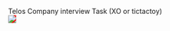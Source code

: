 
Telos Company interview Task (XO or tictactoy)<br>
<img style="background-color:red;" src="https://github.com/userJ01/telos/blob/main/Screenshot%202021-04-13%20111349.png" /> 
